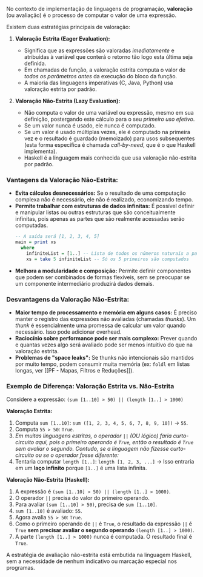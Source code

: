 No contexto de implementação de linguagens de programação, **valoração** (ou avaliação) é o processo de computar o valor de uma expressão.

Existem duas estratégias principais de valoração:

1.  **Valoração Estrita (Eager Evaluation):**
    -   Significa que as expressões são valoradas *imediatamente* e atribuídas à variável que conterá o retorno tão logo esta última seja definida.
    -   Em chamadas de função, a valoração estrita computa o valor de *todos os parâmetros antes* da execução do bloco da função.
    -   A maioria das linguagens imperativas (C, Java, Python) usa valoração estrita por padrão.

2.  **Valoração Não-Estrita (Lazy Evaluation):**
    -   Não computa o valor de uma variável ou expressão, mesmo em sua definição, postergando este cálculo para o seu *primeiro uso efetivo*.
    -   Se um valor nunca é usado, ele nunca é computado.
    -   Se um valor é usado múltiplas vezes, ele é computado na primeira vez e o resultado é guardado (memoizado) para usos subsequentes (esta forma específica é chamada *call-by-need*, que é o que Haskell implementa).
    -   Haskell é a linguagem mais conhecida que usa valoração não-estrita por padrão.

### Vantagens da Valoração Não-Estrita:

-   **Evita cálculos desnecessários:** Se o resultado de uma computação complexa não é necessário, ele não é realizado, economizando tempo.
-   **Permite trabalhar com estruturas de dados infinitas:** É possível definir e manipular listas ou outras estruturas que são conceitualmente infinitas, pois apenas as partes que são realmente acessadas serão computadas.
    ```haskell
    -- A saída será [1, 2, 3, 4, 5]
    main = print xs
      where
        infiniteList = [1..] -- Lista de todos os números naturais a partir de 1
        xs = take 5 infiniteList -- Só os 5 primeiros são computados
    ```
-   **Melhora a modularidade e composição:** Permite definir componentes que podem ser combinados de formas flexíveis, sem se preocupar se um componente intermediário produzirá dados demais.

### Desvantagens da Valoração Não-Estrita:

-   **Maior tempo de processamento e memória em alguns casos:** É preciso manter o registro das expressões não avaliadas (chamadas *thunks*). Um *thunk* é essencialmente uma promessa de calcular um valor quando necessário. Isso pode adicionar overhead.
-   **Raciocínio sobre performance pode ser mais complexo:** Prever quando e quantas vezes algo será avaliado pode ser menos intuitivo do que na valoração estrita.
-   **Problemas de "space leaks":** Se thunks não intencionais são mantidos por muito tempo, podem consumir muita memória (ex: `foldl` em listas longas, ver [[PF - Mapas, Filtros e Reduções]]).

### Exemplo de Diferença: Valoração Estrita vs. Não-Estrita

Considere a expressão:
`(sum [1..10] > 50) || (length [1..] > 1000)`

**Valoração Estrita:**
1.  Computa `sum [1..10]`: `sum ([1, 2, 3, 4, 5, 6, 7, 8, 9, 10])` -> `55`.
2.  Computa `55 > 50`: `True`.
3.  *Em muitas linguagens estritas, o operador `||` (OU lógico) faria curto-circuito aqui, pois o primeiro operando é `True`, então o resultado é `True` sem avaliar o segundo. Contudo, se a linguagem não fizesse curto-circuito ou se o operador fosse diferente:*
4.  Tentaria computar `length [1..]`: `length [1, 2, 3, ...]` -> Isso entraria em um **laço infinito** porque `[1..]` é uma lista infinita.

**Valoração Não-Estrita (Haskell):**
1.  A expressão é `(sum [1..10] > 50) || (length [1..] > 1000)`.
2.  O operador `||` precisa do valor do primeiro operando.
3.  Para avaliar `(sum [1..10] > 50)`, precisa de `sum [1..10]`.
4.  `sum [1..10]` é avaliado: `55`.
5.  Agora avalia `55 > 50`: `True`.
6.  Como o primeiro operando de `||` é `True`, o resultado da expressão `||` é `True` **sem precisar avaliar o segundo operando** `(length [1..] > 1000)`.
7.  A parte `(length [1..] > 1000)` nunca é computada. O resultado final é `True`.

A estratégia de avaliação não-estrita está embutida na linguagem Haskell, sem a necessidade de nenhum indicativo ou marcação especial nos programas.